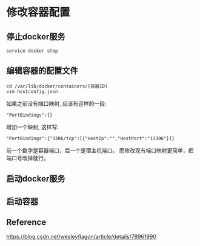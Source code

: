 # 修改容器配置

## 停止docker服务
```
service docker stop
```

## 编辑容器的配置文件
```
cd /var/lib/docker/containers/[容器ID]
vim hostconfig.json
```
如果之前没有端口映射, 应该有这样的一段:
```
"PortBindings":{}
```
增加一个映射, 这样写:
```
"PortBindings":{"3306/tcp":[{"HostIp":"","HostPort":"13306"}]}
```
前一个数字是容器端口，后一个是宿主机端口。
而修改现有端口映射更简单，把端口号改掉就行。

## 启动docker服务
## 启动容器

## Reference
https://blog.csdn.net/wesleyflagon/article/details/78961990